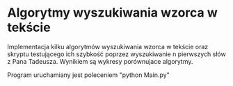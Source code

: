 # Algorytmy wyszukiwania wzorca w tekście

Implementacja kilku algorytmów wyszukiwania wzorca w tekście oraz skryptu testującego ich szybkość
poprzez wyszukiwanie n pierwszych słów z Pana Tadeusza. Wynikiem są wykresy porównujace algorytmy.

Program uruchamiany jest poleceniem "python Main.py"